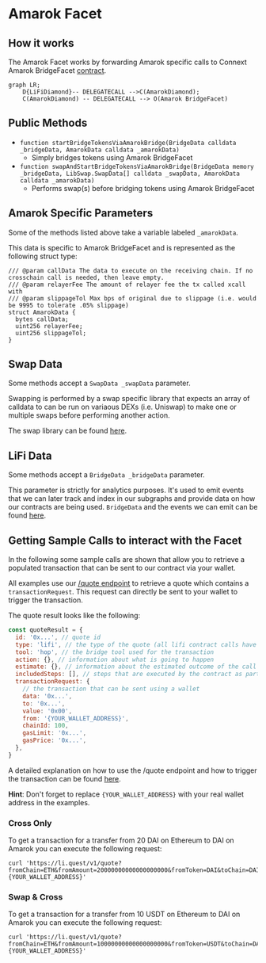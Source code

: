 # Amarok Facet

## How it works

The Amarok Facet works by forwarding Amarok specific calls to Connext Amarok BridgeFacet [contract](https://github.com/connext/nxtp/blob/main/packages/deployments/contracts/contracts/core/connext/facets/BridgeFacet.sol).

```mermaid
graph LR;
    D{LiFiDiamond}-- DELEGATECALL -->C(AmarokDiamond);
    C(AmarokDiamond) -- DELEGATECALL --> O(Amarok BridgeFacet)
```

## Public Methods

- `function startBridgeTokensViaAmarokBridge(BridgeData calldata _bridgeData, AmarokData calldata _amarokData)`
  - Simply bridges tokens using Amarok BridgeFacet
- `function swapAndStartBridgeTokensViaAmarokBridge(BridgeData memory _bridgeData, LibSwap.SwapData[] calldata _swapData, AmarokData calldata _amarokData)`
  - Performs swap(s) before bridging tokens using Amarok BridgeFacet

## Amarok Specific Parameters

Some of the methods listed above take a variable labeled `_amarokData`.

This data is specific to Amarok BridgeFacet and is represented as the following struct type:

```solidity
/// @param callData The data to execute on the receiving chain. If no crosschain call is needed, then leave empty.
/// @param relayerFee The amount of relayer fee the tx called xcall with
/// @param slippageTol Max bps of original due to slippage (i.e. would be 9995 to tolerate .05% slippage)
struct AmarokData {
  bytes callData;
  uint256 relayerFee;
  uint256 slippageTol;
}

```

## Swap Data

Some methods accept a `SwapData _swapData` parameter.

Swapping is performed by a swap specific library that expects an array of calldata to can be run on variaous DEXs (i.e. Uniswap) to make one or multiple swaps before performing another action.

The swap library can be found [here](../src/Libraries/LibSwap.sol).

## LiFi Data

Some methods accept a `BridgeData _bridgeData` parameter.

This parameter is strictly for analytics purposes. It's used to emit events that we can later track and index in our subgraphs and provide data on how our contracts are being used. `BridgeData` and the events we can emit can be found [here](../src/Interfaces/ILiFi.sol).

## Getting Sample Calls to interact with the Facet

In the following some sample calls are shown that allow you to retrieve a populated transaction that can be sent to our contract via your wallet.

All examples use our [/quote endpoint](https://apidocs.li.finance/reference/get_quote-1) to retrieve a quote which contains a `transactionRequest`. This request can directly be sent to your wallet to trigger the transaction.

The quote result looks like the following:

```javascript
const quoteResult = {
  id: '0x...', // quote id
  type: 'lifi', // the type of the quote (all lifi contract calls have the type "lifi")
  tool: 'hop', // the bridge tool used for the transaction
  action: {}, // information about what is going to happen
  estimate: {}, // information about the estimated outcome of the call
  includedSteps: [], // steps that are executed by the contract as part of this transaction, e.g. a swap step and a cross step
  transactionRequest: {
    // the transaction that can be sent using a wallet
    data: '0x...',
    to: '0x...',
    value: '0x00',
    from: '{YOUR_WALLET_ADDRESS}',
    chainId: 100,
    gasLimit: '0x...',
    gasPrice: '0x...',
  },
}
```

A detailed explanation on how to use the /quote endpoint and how to trigger the transaction can be found [here](https://apidocs.li.finance/reference/how-to-transfer-tokens).

**Hint**: Don't forget to replace `{YOUR_WALLET_ADDRESS}` with your real wallet address in the examples.

### Cross Only

To get a transaction for a transfer from 20 DAI on Ethereum to DAI on Amarok you can execute the following request:

```shell
curl 'https://li.quest/v1/quote?fromChain=ETH&fromAmount=20000000000000000000&fromToken=DAI&toChain=DAI&toToken=DAI&slippage=0.03&allowBridges=Amarok&fromAddress={YOUR_WALLET_ADDRESS}'
```

### Swap & Cross

To get a transaction for a transfer from 10 USDT on Ethereum to DAI on Amarok you can execute the following request:

```shell
curl 'https://li.quest/v1/quote?fromChain=ETH&fromAmount=10000000000000000000&fromToken=USDT&toChain=DAI&toToken=DAI&slippage=0.03&allowBridges=Amarok&fromAddress={YOUR_WALLET_ADDRESS}'
```
